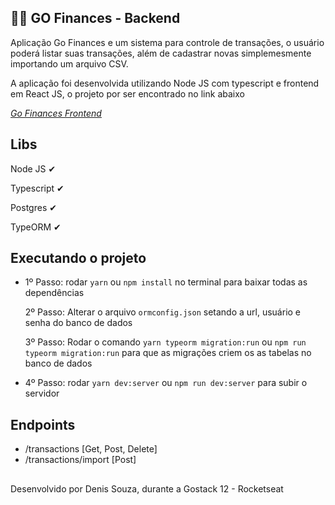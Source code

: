 ## 🤑🤑 GO Finances - Backend

Aplicação Go Finances e um sistema para controle de transações, o usuário poderá listar suas transações, além de cadastrar novas simplemesmente importando um arquivo CSV.

A aplicação foi desenvolvida utilizando Node JS com typescript e frontend em React JS, o projeto por ser encontrado no link abaixo

*[Go Finances Frontend](https://github.com/SistemasSouza/gostack-gofinances-frontend)*

## Libs

Node JS ✔

Typescript ✔

Postgres ✔

TypeORM ✔

## Executando o projeto

- 1º Passo:
  rodar `yarn` ou `npm install` no terminal para baixar todas as dependências

  2º Passo: Alterar o arquivo `ormconfig.json` setando a url, usuário e senha do banco de dados

  3º Passo: Rodar o comando `yarn typeorm migration:run` ou `npm run typeorm migration:run` para que as migrações criem os as tabelas no banco de dados

- 4º Passo: rodar `yarn dev:server` ou `npm run dev:server` para subir o servidor


## Endpoints

- /transactions [Get, Post, Delete]
- /transactions/import [Post]

##

Desenvolvido por Denis Souza, durante a Gostack 12 - Rocketseat
